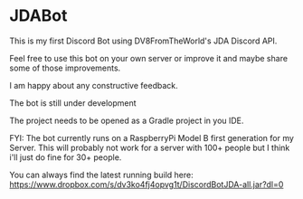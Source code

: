 # JDABot

This is my first Discord Bot using DV8FromTheWorld's JDA Discord API.

Feel free to use this bot on your own server or improve it and maybe share some of those improvements. 

I am happy about any constructive feedback.

The bot is still under development 

The project needs to be opened as a Gradle project in you IDE.

FYI: The bot currently runs on a RaspberryPi Model B first generation for my Server. This will probably not work for a server with 100+ people but I think i'll just do fine for 30+ people.


You can always find the latest running build here: https://www.dropbox.com/s/dv3ko4fj4opvg1t/DiscordBotJDA-all.jar?dl=0
